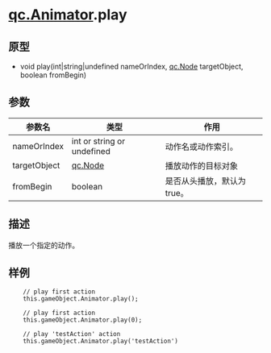 # [qc.Animator](Animator.md).play

## 原型  
* void play(int|string|undefined nameOrIndex, [qc.Node](../gameobject/CNode.md) targetObject, boolean fromBegin)

## 参数   
| 参数名         |   类型      |  作用        |
| ------------- | ------------- | -------------|
| nameOrIndex | int or string or undefined | 动作名或动作索引。 |
| targetObject | [qc.Node](../gameobject/CNode.md) | 播放动作的目标对象 |
| fromBegin | boolean | 是否从头播放，默认为 true。 |

## 描述  
播放一个指定的动作。    

## 样例  
````
    // play first action
	this.gameObject.Animator.play();
	
	// play first action
	this.gameObject.Animator.play(0);
	
	// play 'testAction' action
	this.gameObject.Animator.play('testAction')
````
